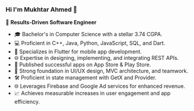 ### Hi I'm Mukhtar Ahmed 👋

🚀 **Results-Driven Software Engineer**

- 🎓 Bachelor's in Computer Science with a stellar 3.74 CGPA.
- 💻 Proficient in C++, Java, Python, JavaScript, SQL, and Dart.
- 📱 Specializes in Flutter for mobile app development.
- 🌐 Expertise in designing, implementing, and integrating REST APIs.
- 🚀 Published successful apps on App Store & Play Store.
- 🌟 Strong foundation in UI/UX design, MVC architecture, and teamwork.
- 🛠️ Proficient in state management with GetX and Provider.
- 🌐 Leverages Firebase and Google Ad services for enhanced revenue.
- 📈 Achieves measurable increases in user engagement and app efficiency.


